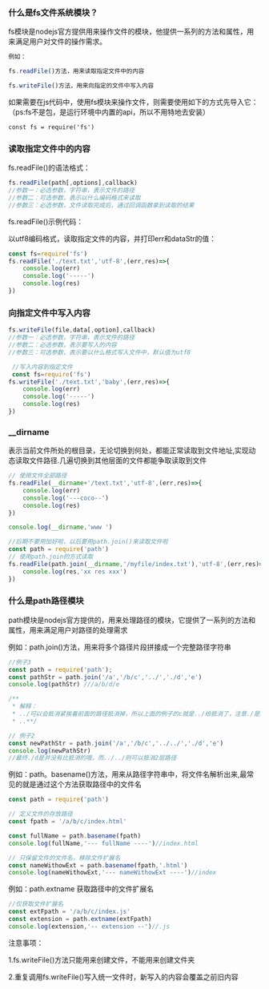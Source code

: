 ### 什么是fs文件系统模块？

fs模块是nodejs官方提供用来操作文件的模块，他提供一系列的方法和属性，用来满足用户对文件的操作需求。

```javascript
例如：

fs.readFile()方法，用来读取指定文件中的内容

fs.writeFile()方法，用来向指定的文件中写入内容
```

如果需要在js代码中，使用fs模块来操作文件，则需要使用如下的方式先导入它：（ps:fs不是包，是运行环境中内置的api，所以不用特地去安装）

```
const fs = require('fs')
```

### 读取指定文件中的内容

fs.readFile()的语法格式：

```javascript
fs.readFile(path[,options],callback)
//参数一：必选参数，字符串，表示文件的路径
//参数二：可选参数，表示以什么编码格式来读取
//参数三：必选参数，文件读取完成后，通过回调函数拿到读取的结果
```

fs.readFile()示例代码：

以utf8编码格式，读取指定文件的内容，并打印err和dataStr的值：

```javascript
const fs=require('fs')
fs.readFile('./text.txt','utf-8',(err,res)=>{
	console.log(err)
	console.log('-----')
	console.log(res)
})
```



### 向指定文件中写入内容

```javascript
fs.writeFile(file,data[,option],callback)
//参数一：必选参数，字符串，表示文件的路径
//参数二：必选参数，表示要写入的内容
//参数三：可选参数，表示要以什么格式写入文件中，默认值为utf8

 //写入内容到指定文件
 const fs=require('fs')
fs.writeFile('./text.txt','baby',(err,res)=>{
    console.log(err)
	console.log('-----')
	console.log(res)
})
```



### __dirname

表示当前文件所处的根目录，无论切换到何处，都能正常读取到文件地址,实现动态读取文件路径.几遍切换到其他层面的文件都能争取读取到文件

```javascript
// 使用文件全部路径
fs.readFile(__dirname+'/text.txt','utf-8',(err,res)=>{
	console.log(err)
	console.log('---coco--')
	console.log(res)
})

console.log(__dirname,'www ') 

//后期不要用加好啦，以后要用path.join()来读取文件啦
const path = require('path')
// 使用path.join的方式读取
fs.readFile(path.join(__dirname,'/myfile/index.txt'),'utf-8',(err,res)=>{
	console.log(res,'xx res xxx')
})
```



### 什么是path路径模块

path模块是nodejs官方提供的，用来处理路径的模块，它提供了一系列的方法和属性，用来满足用户对路径的处理需求

例如：path.join()方法，用来将多个路径片段拼接成一个完整路径字符串

```javascript
//例子3
const path = require('path');
const pathStr = path.join('/a','/b/c','../','./d','e')
console.log(pathStr) ///a/b/d/e

/**
 * 解释：
 * ../可以会抵消紧挨着前面的路径抵消掉，所以上面的例子的c就是../给抵消了，注意./是没有抵消的
 * ..**/

// 例子2
const newPathStr = path.join('/a','/b/c','../../','./d','e')
console.log(newPathStr)
//最终./d是并没有比抵消的哦，而../../则可以抵消2层路径
```

例如：path。basename()方法，用来从路径字符串中，将文件名解析出来,最常见的就是通过这个方法获取路径中的文件名

```javascript
const path = require('path')

// 定义文件的存放路径
const fpath = '/a/b/c/index.html'

const fullName = path.basename(fpath)
console.log(fullName,'--- fullName ----')//index.html

// 只保留文件的文件名，移除文件扩展名
const nameWithowExt = path.basename(fpath,'.html')
console.log(nameWithowExt,'--- nameWithowExt ----')//index

```

例如：path.extname 获取路径中的文件扩展名

```javascript
//仅获取文件扩展名
const extFpath = '/a/b/c/index.js'
const extension = path.extname(extFpath)
console.log(extension,'-- extension --')//.js
```



注意事项：

1.fs.writeFile()方法只能用来创建文件，不能用来创建文件夹

 2.重复调用fs.writeFile()写入统一文件时，新写入的内容会覆盖之前旧内容

